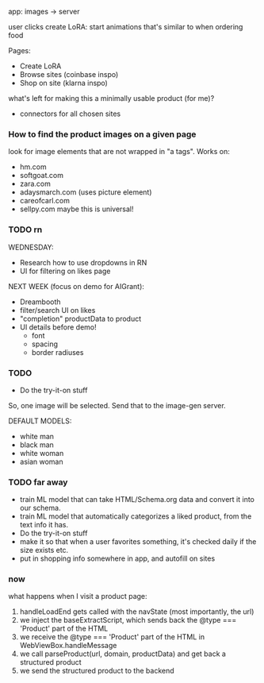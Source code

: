 app: images -> server

user clicks create LoRA: start animations that's similar to when ordering food

Pages:

- Create LoRA
- Browse sites (coinbase inspo)
- Shop on site (klarna inspo)

what's left for making this a minimally usable product (for me)?

- connectors for all chosen sites

### How to find the product images on a given page

look for image elements that are not wrapped in "a tags". Works on:

- hm.com
- softgoat.com
- zara.com
- adaysmarch.com (uses picture element)
- careofcarl.com
- sellpy.com
  maybe this is universal!

### TODO rn

WEDNESDAY:

- Research how to use dropdowns in RN
- UI for filtering on likes page

NEXT WEEK (focus on demo for AIGrant):

- Dreambooth
- filter/search UI on likes
- "completion" productData to product
- UI details before demo!
  - font
  - spacing
  - border radiuses

### TODO

- Do the try-it-on stuff

So, one image will be selected. Send that to the image-gen server.

DEFAULT MODELS:

- white man
- black man
- white woman
- asian woman

### TODO far away

- train ML model that can take HTML/Schema.org data and convert it into our schema.
- train ML model that automatically categorizes a liked product, from the text info it has.
- Do the try-it-on stuff
- make it so that when a user favorites something, it's checked daily if the size exists etc.
- put in shopping info somewhere in app, and autofill on sites

### now

what happens when I visit a product page:

1. handleLoadEnd gets called with the navState (most importantly, the url)
2. we inject the baseExtractScript, which sends back the @type === 'Product' part of the HTML
3. we receive the @type === 'Product' part of the HTML in WebViewBox.handleMessage
4. we call parseProduct(url, domain, productData) and get back a structured product
5. we send the structured product to the backend
